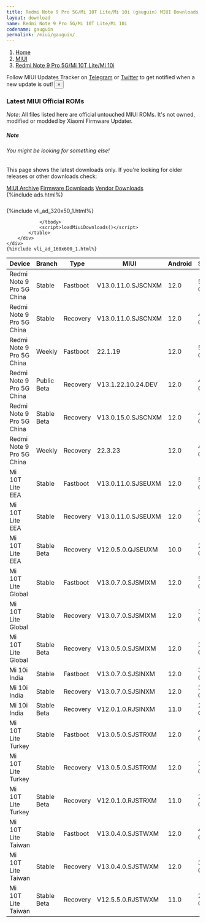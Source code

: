 ```yaml
---
title: Redmi Note 9 Pro 5G/Mi 10T Lite/Mi 10i (gauguin) MIUI Downloads
layout: download
name: Redmi Note 9 Pro 5G/Mi 10T Lite/Mi 10i
codename: gauguin
permalink: /miui/gauguin/
---
```

<nav aria-label="breadcrumb">
    <ol class="breadcrumb">
        <li class="breadcrumb-item"><a href="/">Home</a></li>
        <li class="breadcrumb-item"><a href="/miui/">MIUI</a></li>
        <li class="breadcrumb-item active" aria-current="page"><a href="/miui/gauguin/">Redmi Note 9 Pro 5G/Mi 10T Lite/Mi 10i</a></li>
    </ol>
</nav>
<div class="alert alert-primary alert-dismissible fade show" role="alert">
    Follow MIUI Updates Tracker on <a href="https://t.me/MIUIUpdatesTracker" class="alert-link">Telegram</a>
     or <a href="https://twitter.com/MiFwUpdater" class="alert-link">Twitter</a> to get notified when a new update is out!
    <button type="button" class="close" data-dismiss="alert" aria-label="Close">
        <span aria-hidden="true">&times;</span>
    </button>
</div>

### Latest MIUI Official ROMs
*Note*: All files listed here are official untouched MIUI ROMs. It's not owned, modified or modded by Xiaomi Firmware Updater.
<div class="card">
  <div class="card-body">
    <h5 class="card-title">Note</h5>
    <h6 class="card-subtitle mb-2 text-muted">You might be looking for something else!</h6>
    <p class="card-text">This page shows the latest downloads only.
     If you're looking for older releases or other downloads check:</p>
    <a href="/archive/miui/gauguin/" class="card-link">MIUI Archive</a>
    <a href="/firmware/gauguin/" class="card-link">Firmware Downloads</a>
    <a href="/vendor/gauguin/" class="card-link">Vendor Downloads</a>
  </div>
</div>
{%include ads.html%}
<div class="row justify-content-center">
    <div class="col-10">
        <div class="table-responsive-md" style="margin-top: 25px;">
            {%include vli_ad_320x50_1.html%}
            <table id="miui" class="display dt-responsive nowrap compact table table-striped table-hover table-sm">
                <thead class="thead-dark">
                    <tr>
                        <th data-ref="device">Device</th>
                        <th data-ref="branch">Branch</th>
                        <th data-ref="type">Type</th>
                        <th data-ref="miui">MIUI</th>
                        <th data-ref="android">Android</th>
                        <th data-ref="size">Size</th>
                        <th data-ref="size">Date</th>
                        <th data-ref="link">Link</th>
                    </tr>
                </thead>
                <tbody>
                <tr><td>Redmi Note 9 Pro 5G China</td><td>Stable</td><td>Fastboot</td><td>V13.0.11.0.SJSCNXM</td><td>12.0</td><td>5.1 GB</td><td>2022-10-28</td><td><a href="/miui/gauguin/stable/V13.0.11.0.SJSCNXM/">Download</a></td></tr>
<tr><td>Redmi Note 9 Pro 5G China</td><td>Stable</td><td>Recovery</td><td>V13.0.11.0.SJSCNXM</td><td>12.0</td><td>4.3 GB</td><td>2022-11-03</td><td><a href="/miui/gauguin/stable/V13.0.11.0.SJSCNXM/">Download</a></td></tr>
<tr><td>Redmi Note 9 Pro 5G China</td><td>Weekly</td><td>Fastboot</td><td>22.1.19</td><td>12.0</td><td>5.3 GB</td><td>2022-01-19</td><td><a href="/miui/gauguin/weekly/22.1.19/">Download</a></td></tr>
<tr><td>Redmi Note 9 Pro 5G China</td><td>Public Beta</td><td>Recovery</td><td>V13.1.22.10.24.DEV</td><td>12.0</td><td>4.6 GB</td><td>2022-10-28</td><td><a href="/miui/gauguin/public beta/V13.1.22.10.24.DEV/">Download</a></td></tr>
<tr><td>Redmi Note 9 Pro 5G China</td><td>Stable Beta</td><td>Recovery</td><td>V13.0.15.0.SJSCNXM</td><td>12.0</td><td>4.3 GB</td><td>2022-12-23</td><td><a href="/miui/gauguin/stable beta/V13.0.15.0.SJSCNXM/">Download</a></td></tr>
<tr><td>Redmi Note 9 Pro 5G China</td><td>Weekly</td><td>Recovery</td><td>22.3.23</td><td>12.0</td><td>4.4 GB</td><td>2022-03-24</td><td><a href="/miui/gauguin/weekly/22.3.23/">Download</a></td></tr>
<tr><td>Mi 10T Lite EEA</td><td>Stable</td><td>Fastboot</td><td>V13.0.11.0.SJSEUXM</td><td>12.0</td><td>5.3 GB</td><td>2022-10-18</td><td><a href="/miui/gauguin/stable/V13.0.11.0.SJSEUXM/">Download</a></td></tr>
<tr><td>Mi 10T Lite EEA</td><td>Stable</td><td>Recovery</td><td>V13.0.11.0.SJSEUXM</td><td>12.0</td><td>3.3 GB</td><td>2022-10-27</td><td><a href="/miui/gauguin/stable/V13.0.11.0.SJSEUXM/">Download</a></td></tr>
<tr><td>Mi 10T Lite EEA</td><td>Stable Beta</td><td>Recovery</td><td>V12.0.5.0.QJSEUXM</td><td>10.0</td><td>2.7 GB</td><td>2020-11-16</td><td><a href="/miui/gauguin/stable beta/V12.0.5.0.QJSEUXM/">Download</a></td></tr>
<tr><td>Mi 10T Lite Global</td><td>Stable</td><td>Fastboot</td><td>V13.0.7.0.SJSMIXM</td><td>12.0</td><td>5.2 GB</td><td>2022-09-20</td><td><a href="/miui/gauguin/stable/V13.0.7.0.SJSMIXM/">Download</a></td></tr>
<tr><td>Mi 10T Lite Global</td><td>Stable</td><td>Recovery</td><td>V13.0.7.0.SJSMIXM</td><td>12.0</td><td>3.3 GB</td><td>2022-10-11</td><td><a href="/miui/gauguin/stable/V13.0.7.0.SJSMIXM/">Download</a></td></tr>
<tr><td>Mi 10T Lite Global</td><td>Stable Beta</td><td>Recovery</td><td>V13.0.5.0.SJSMIXM</td><td>12.0</td><td>3.3 GB</td><td>2022-10-09</td><td><a href="/miui/gauguin/stable beta/V13.0.5.0.SJSMIXM/">Download</a></td></tr>
<tr><td>Mi 10i India</td><td>Stable</td><td>Fastboot</td><td>V13.0.7.0.SJSINXM</td><td>12.0</td><td>3.9 GB</td><td>2022-10-25</td><td><a href="/miui/gauguin/stable/V13.0.7.0.SJSINXM/">Download</a></td></tr>
<tr><td>Mi 10i India</td><td>Stable</td><td>Recovery</td><td>V13.0.7.0.SJSINXM</td><td>12.0</td><td>3.2 GB</td><td>2022-11-07</td><td><a href="/miui/gauguin/stable/V13.0.7.0.SJSINXM/">Download</a></td></tr>
<tr><td>Mi 10i India</td><td>Stable Beta</td><td>Recovery</td><td>V12.0.1.0.RJSINXM</td><td>11.0</td><td>2.7 GB</td><td>2021-03-17</td><td><a href="/miui/gauguin/stable beta/V12.0.1.0.RJSINXM/">Download</a></td></tr>
<tr><td>Mi 10T Lite Turkey</td><td>Stable</td><td>Fastboot</td><td>V13.0.5.0.SJSTRXM</td><td>12.0</td><td>4.6 GB</td><td>2022-10-12</td><td><a href="/miui/gauguin/stable/V13.0.5.0.SJSTRXM/">Download</a></td></tr>
<tr><td>Mi 10T Lite Turkey</td><td>Stable</td><td>Recovery</td><td>V13.0.5.0.SJSTRXM</td><td>12.0</td><td>3.2 GB</td><td>2022-10-26</td><td><a href="/miui/gauguin/stable/V13.0.5.0.SJSTRXM/">Download</a></td></tr>
<tr><td>Mi 10T Lite Turkey</td><td>Stable Beta</td><td>Recovery</td><td>V12.0.1.0.RJSTRXM</td><td>11.0</td><td>2.8 GB</td><td>2021-06-03</td><td><a href="/miui/gauguin/stable beta/V12.0.1.0.RJSTRXM/">Download</a></td></tr>
<tr><td>Mi 10T Lite Taiwan</td><td>Stable</td><td>Fastboot</td><td>V13.0.4.0.SJSTWXM</td><td>12.0</td><td>4.4 GB</td><td>2022-10-19</td><td><a href="/miui/gauguin/stable/V13.0.4.0.SJSTWXM/">Download</a></td></tr>
<tr><td>Mi 10T Lite Taiwan</td><td>Stable</td><td>Recovery</td><td>V13.0.4.0.SJSTWXM</td><td>12.0</td><td>3.1 GB</td><td>2022-11-01</td><td><a href="/miui/gauguin/stable/V13.0.4.0.SJSTWXM/">Download</a></td></tr>
<tr><td>Mi 10T Lite Taiwan</td><td>Stable Beta</td><td>Recovery</td><td>V12.5.5.0.RJSTWXM</td><td>11.0</td><td>2.8 GB</td><td>2022-04-12</td><td><a href="/miui/gauguin/stable beta/V12.5.5.0.RJSTWXM/">Download</a></td></tr>

                </tbody>
                <script>loadMiuiDownloads()</script>
            </table>
        </div>
    </div>
    {%include vli_ad_160x600_1.html%}
</div>
